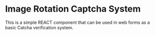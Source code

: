 # Image Rotation Captcha System

This is a simple REACT component that can be used in web forms as a basic Catcha verification system.
